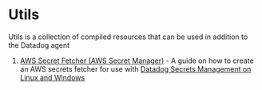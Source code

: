 # Utils
Utils is a collection of compiled resources that can be used in addition to the Datadog agent

1. [AWS Secret Fetcher (AWS Secret Manager)](./utils/go-aws-secrets-manager) - A guide on how to create an AWS secrets fetcher for use with [Datadog Secrets Management on Linux and Windows](https://docs.datadoghq.com/agent/guide/secrets-management/?tab=linux)